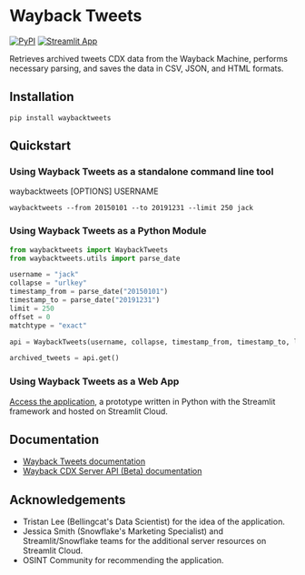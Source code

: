 # Wayback Tweets

[![PyPI](https://img.shields.io/pypi/v/waybacktweets)](https://pypi.org/project/waybacktweets) [![Streamlit App](https://static.streamlit.io/badges/streamlit_badge_black_white.svg)](https://waybacktweets.streamlit.app)

Retrieves archived tweets CDX data from the Wayback Machine, performs necessary parsing, and saves the data in CSV, JSON, and HTML formats.

## Installation

```shell
pip install waybacktweets
```

## Quickstart

### Using Wayback Tweets as a standalone command line tool

waybacktweets [OPTIONS] USERNAME

```shell
waybacktweets --from 20150101 --to 20191231 --limit 250 jack
```

### Using Wayback Tweets as a Python Module

```python
from waybacktweets import WaybackTweets
from waybacktweets.utils import parse_date

username = "jack"
collapse = "urlkey"
timestamp_from = parse_date("20150101")
timestamp_to = parse_date("20191231")
limit = 250
offset = 0
matchtype = "exact"

api = WaybackTweets(username, collapse, timestamp_from, timestamp_to, limit, offset, matchtype)

archived_tweets = api.get()
```

### Using Wayback Tweets as a Web App

[Access the application](https://waybacktweets.streamlit.app), a prototype written in Python with the Streamlit framework and hosted on Streamlit Cloud.

## Documentation

- [Wayback Tweets documentation](https://claromes.github.io/waybacktweets)
- [Wayback CDX Server API (Beta) documentation](https://archive.org/developers/wayback-cdx-server.html)

## Acknowledgements

- Tristan Lee (Bellingcat's Data Scientist) for the idea of the application.
- Jessica Smith (Snowflake's Marketing Specialist) and Streamlit/Snowflake teams for the additional server resources on Streamlit Cloud.
- OSINT Community for recommending the application.
